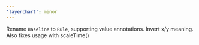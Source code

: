```yaml
---
'layerchart': minor
---
```


Rename `Baseline` to `Rule`, supporting value annotations. Invert x/y meaning. Also fixes usage with scaleTime()
